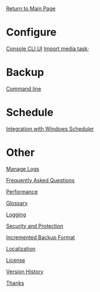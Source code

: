 [Return to Main Page](../README.md)

# Configure

[Console CLI UI](./Configure/Console%20CLI%20UI.md)
[Import media task](./Configure/Import%20media%20task.md);

# Backup

[Command line](./Command%20line.md)

# Schedule

[Integration with Windows Scheduler](./Schedule/Integration%20with%20Windows%20Scheduler.md)

# Other

[Manage Logs](./Manage%20Logs/Manage%20Logs.md)

[Frequently Asked Questions](./Other/Frequently%20Asked%20Questions.md)

[Performance](./Other/Performance.md)

[Glossary](./Other/Glossary.md)

[Logging](./Other/Logging.md)

[Security and Protection](./Other/Security%20and%20Protection.md)

[Incremented Backup Format](./Other/Incremented%20Backup%20Format.md)

[Localization](./Other/Localization.md)

[License](../License.md)

[Version History](./Other/Version%20History%20(Changelog).md)

[Thanks](./Other/Thanks.md)